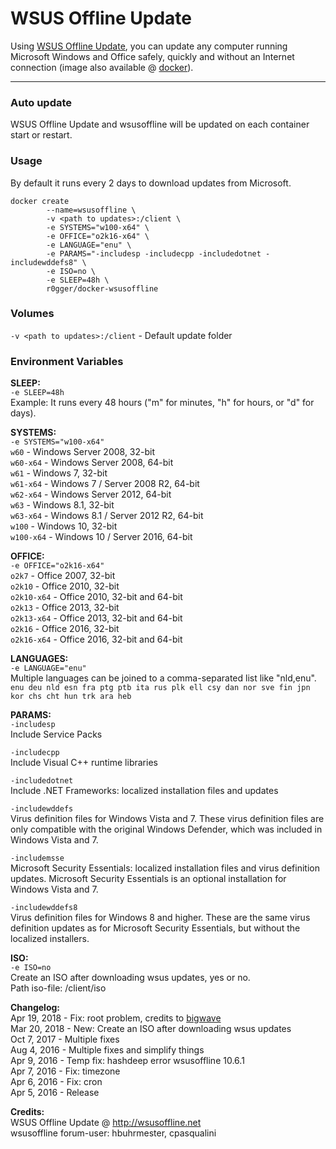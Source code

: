 # WSUS Offline Update

Using [WSUS Offline Update](http://wsusoffline.net/), you can update any computer running Microsoft Windows and Office safely, quickly and without an Internet connection (image also available @ [docker](https://hub.docker.com/r/r0gger/docker-wsusoffline/)).   

-----------
### Auto update
WSUS Offline Update and wsusoffline will be updated on each container start or restart.     

### Usage
By default it runs every 2 days to download updates from Microsoft.     

```
docker create 
        --name=wsusoffline \
        -v <path to updates>:/client \
        -e SYSTEMS="w100-x64" \
        -e OFFICE="o2k16-x64" \
        -e LANGUAGE="enu" \
        -e PARAMS="-includesp -includecpp -includedotnet -includewddefs8" \
        -e ISO=no \
        -e SLEEP=48h \     
        r0gger/docker-wsusoffline
```
### Volumes 
`-v <path to updates>:/client` - Default update folder

### Environment Variables
**SLEEP:**  
`-e SLEEP=48h`    
Example: It runs every 48 hours ("m" for minutes, "h" for hours, or "d" for days).

**SYSTEMS:**  
`-e SYSTEMS="w100-x64"`  
`w60` - Windows Server 2008, 32-bit  
`w60-x64` - Windows Server 2008, 64-bit  
`w61` - Windows 7, 32-bit  
`w61-x64` - Windows 7 / Server 2008 R2, 64-bit  
`w62-x64` - Windows Server 2012, 64-bit  
`w63` - Windows 8.1, 32-bit  
`w63-x64` - Windows 8.1 / Server 2012 R2, 64-bit  
`w100` - Windows 10, 32-bit  
`w100-x64` - Windows 10 / Server 2016, 64-bit   

**OFFICE:**  
`-e OFFICE="o2k16-x64"`  
`o2k7` - Office 2007, 32-bit  
`o2k10` - Office 2010, 32-bit  
`o2k10-x64` - Office 2010, 32-bit and 64-bit  
`o2k13` - Office 2013, 32-bit  
`o2k13-x64` - Office 2013, 32-bit and 64-bit  
`o2k16` - Office 2016, 32-bit  
`o2k16-x64` - Office 2016, 32-bit and 64-bit 

**LANGUAGES:**  
`-e LANGUAGE="enu"`  
Multiple languages can be joined to a comma-separated list like "nld,enu".   
`enu deu nld esn fra ptg ptb ita rus plk ell csy dan nor sve fin jpn kor chs cht hun trk ara heb`

**PARAMS:**  
`-includesp`   
Include Service Packs

`-includecpp`   
Include Visual C++ runtime libraries

`-includedotnet`   
Include .NET Frameworks: localized installation files and updates

`-includewddefs`   
Virus definition files for Windows Vista and 7. These virus definition files are only compatible with the original Windows Defender, which was included in Windows Vista and 7.

`-includemsse`   
Microsoft Security Essentials: localized installation files and virus definition updates. Microsoft Security Essentials is an optional installation for Windows Vista and 7.

`-includewddefs8`   
Virus definition files for Windows 8 and higher. These are the same virus definition updates as for Microsoft Security Essentials, but without the localized installers.

**ISO:**   
`-e ISO=no`   
Create an ISO after downloading wsus updates, yes or no.   
Path iso-file: /client/iso   

**Changelog:**  
Apr 19, 2018 - Fix: root problem, credits to [bigwave](https://github.com/bigwave)   
Mar 20, 2018 - New: Create an ISO after downloading wsus updates   
Oct 7, 2017 - Multiple fixes   
Aug 4, 2016 - Multiple fixes and simplify things  
Apr 9, 2016 - Temp fix: hashdeep error wsusoffline 10.6.1   
Apr 7, 2016 - Fix: timezone   
Apr 6, 2016 - Fix: cron   
Apr 5, 2016 - Release   
    
**Credits:**   
WSUS Offline Update @ http://wsusoffline.net   
wsusoffline forum-user:  hbuhrmester, cpasqualini
